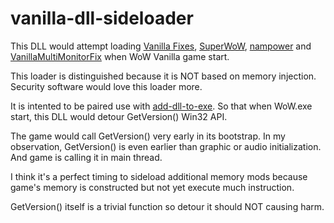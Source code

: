 # vanilla-dll-sideloader

This DLL would attempt loading [Vanilla Fixes](https://github.com/hannesmann/vanillafixes), [SuperWoW](https://github.com/balakethelock/SuperWoW), [nampower](https://github.com/namreeb/nampower) and [VanillaMultiMonitorFix](https://github.com/Mates1500/VanillaMultiMonitorFix) when WoW Vanilla game start.

This loader is distinguished because it is NOT based on memory injection. Security software would love this loader more. 

It is intented to be paired use with [add-dll-to-exe](https://github.com/allfoxwy/add-dll-to-exe). So that when WoW.exe start, this DLL would detour GetVersion() Win32 API.

The game would call GetVersion() very early in its bootstrap. In my observation, GetVersion() is even earlier than graphic or audio initialization. And game is calling it in main thread.

I think it's a perfect timing to sideload additional memory mods because game's memory is constructed but not yet execute much instruction.

GetVersion() itself is a trivial function so detour it should NOT causing harm.


